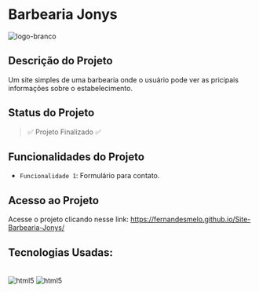 # Barbearia Jonys
![logo-branco](https://github.com/fernandesmelo/Site-Barbearia-Jonys/assets/113717317/859b4457-1ccd-4b71-aa7a-377594bc9147)

##  Descrição do Projeto
Um site simples de uma barbearia onde o usuário pode ver as pricipais informações sobre o estabelecimento.

## Status do Projeto
> :white_check_mark: Projeto Finalizado :white_check_mark:

## Funcionalidades do Projeto
- `Funcionalidade 1`: Formulário para contato.                        

## Acesso ao Projeto
Acesse o projeto clicando nesse link:
https://fernandesmelo.github.io/Site-Barbearia-Jonys/

## Tecnologias Usadas:
<div style="display: inline-block"><br/>
    <img align="center" alt="html5" src="https://img.shields.io/badge/HTML5-E34F26?style=for-the-badge&logo=html5&logoColor=white" />
    <img align="center" alt="html5" src="https://img.shields.io/badge/CSS3-1572B6?style=for-the-badge&logo=css3&logoColor=white" />
</div><br/>
